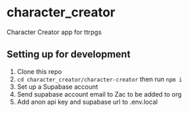# character_creator
Character Creator app for ttrpgs

## Setting up for development
1. Clone this repo
2. `cd character_creator/character-creator` then run `npm i`
3. Set up a Supabase account
4. Send supabase account email to Zac to be added to org
5. Add anon api key and supabase url to .env.local
